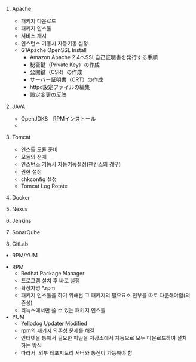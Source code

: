 1. Apache
    - 패키지 다운로드
    - 패키지 인스톨
    - 서비스 개시
    - 인스턴스 기동시 자동기동 설정
    * G1Apache OpenSSL Install
        - Amazon Apache 2.4へSSL自己証明書を発行する手順
        - 秘密鍵（Private Key）の作成
        - 公開鍵（CSR）の作成
        - サーバー証明書（CRT）の作成
        - httpd設定ファイルの編集
        - 設定変更の反映
        
2. JAVA
    - OpenJDK8　RPMインストール
    - 
3. Tomcat
    - 인스톨 모듈 준비
    - 모듈의 전개
    - 인스턴스 기동시 자동기동설정(젠킨스의 경우)
    - 권한 설정
    - chkconfig 설정
    - Tomcat Log Rotate
4. Docker
5. Nexus
6. Jenkins
7. SonarQube
8. GitLab

* RPM/YUM
- RPM
    - Redhat Package Manager
    - 프로그램 설치 후 바로 실행
    - 확장자명 *.rpm
    - 패키지 인스톨을 하기 위해선 그 패키지의 필요요소 전부를 따로 다운해야함(의존성)
    - 리눅스에서만 쓸 수 있는 패키지 인스톨
- YUM
    - Yellodog Updater Modified
    - rpm의 패키지 의존성 문제를 해결
    - 인터넷을 통해서 필요한 파일을 저장소에서 자동으로 모두 다운로드하여 설치하는 방식
    - 따라서, 외부 레포지토리 서버와 통신이 가능해야 함
